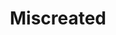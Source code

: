 ---
title: Miscreated
crosslinks:
- dayz
- childfree
- playrust
- PUBATTLEGROUNDS
- RedditRescueForce
- OrcaIslandTraders
- programming
- worldnews
- MiscreatedLFG
- allGamers
- pcgaming
- The100
---